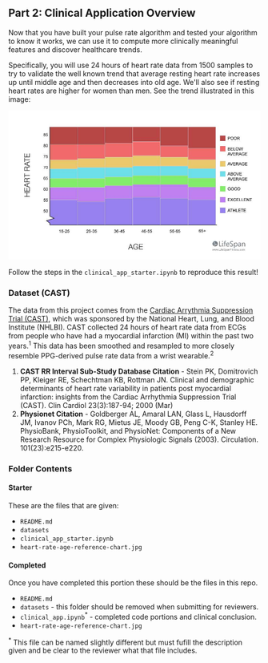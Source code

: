 ## Part 2: Clinical Application Overview

Now that you have built your pulse rate algorithm and tested your algorithm to know it works, we can use it to compute more clinically meaningful features and discover healthcare trends.

Specifically, you will use 24 hours of heart rate data from 1500 samples to try to validate the well known trend that average resting heart rate increases up until middle age and then decreases into old age. We'll also see if resting heart rates are higher for women than men. See the trend illustrated in this image:

![heart-rate-age-ref-chart](../readme.img/heart-rate-age-reference-chart.jpg)

Follow the steps in the `clinical_app_starter.ipynb` to reproduce this result!

### Dataset (CAST)

The data from this project comes from the [Cardiac Arrythmia Suppression Trial (CAST)](https://physionet.org/content/crisdb/1.0.0/), which was sponsored by the National Heart, Lung, and Blood Institute (NHLBI). CAST collected 24 hours of heart rate data from ECGs from people who have had a myocardial infarction (MI) within the past two years.<sup>1</sup> This data has been smoothed and resampled to more closely resemble PPG-derived pulse rate data from a wrist wearable.<sup>2</sup>

1. **CAST RR Interval Sub-Study Database Citation** - Stein PK, Domitrovich PP, Kleiger RE, Schechtman KB, Rottman JN. Clinical and demographic determinants of heart rate variability in patients post myocardial infarction: insights from the Cardiac Arrhythmia Suppression Trial (CAST). Clin Cardiol 23(3):187-94; 2000 (Mar)
2. **Physionet Citation** - Goldberger AL, Amaral LAN, Glass L, Hausdorff JM, Ivanov PCh, Mark RG, Mietus JE, Moody GB, Peng C-K, Stanley HE. PhysioBank, PhysioToolkit, and PhysioNet: Components of a New Research Resource for Complex Physiologic Signals (2003). Circulation. 101(23):e215-e220.

### Folder Contents

#### Starter
These are the files that are given:
- `README.md`
- `datasets`
- `clinical_app_starter.ipynb`
- `heart-rate-age-reference-chart.jpg`

#### Completed
Once you have completed this portion these should be the files in this repo.
- `README.md`
- `datasets` - this folder should be removed when submitting for reviewers.
- `clinical_app.ipynb`<sup>*</sup> - completed code portions and clinical conclusion.
- `heart-rate-age-reference-chart.jpg`

<sup>*</sup> This file can be named slightly different but must fufill the description given and be clear to the reviewer what that file includes.
